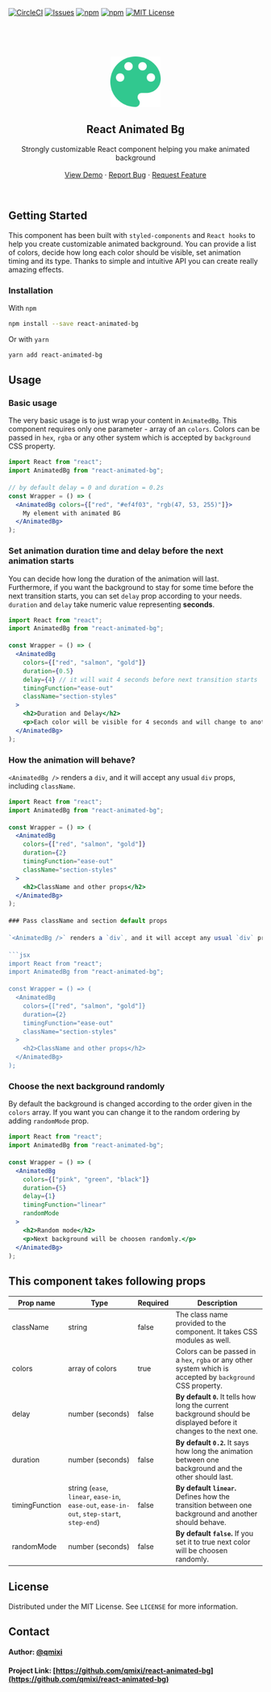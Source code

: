 [![CircleCI](https://circleci.com/gh/qmixi/react-animated-bg.svg?style=svg)](https://circleci.com/gh/qmixi/react-animated-bg) [![Issues][issues-shield]][issues-url] [![npm](https://badgen.net/npm/dt/react-animated-bg)](https://www.npmjs.com/package/react-animated-bg) [![npm](https://badgen.net/npm/dm/react-animated-bg)](https://www.npmjs.com/package/react-animated-bg) [![MIT License][license-shield]][license-url]

<br />
<br />
<br />
<p align="center">
  <a href="https://github.com/qmixi/react-animated-bg">
    <img src="static/icon.png" alt="Logo" width="100" height="100">
  </a>

  <h2 align="center">React Animated Bg</h2>

  <p align="center">
    Strongly customizable React component helping you make animated background
    <br />
    <br />
    <a href="https://qmixi.github.io/react-animated-bg/demo/">View Demo</a>
    ·
    <a href="https://github.com/qmixi/react-animated-bg/issues">Report Bug</a>
    ·
    <a href="https://github.com/qmixi/react-animated-bg/issues">Request Feature</a>
  </p>
</p>
<br />

<!-- GETTING STARTED -->

## Getting Started

This component has been built with `styled-components` and `React hooks` to help you create customizable animated background. You can provide a list of colors, decide how long each color should be visible, set animation timing and its type. Thanks to simple and intuitive API you can create really amazing effects.

### Installation

With `npm`

```sh
npm install --save react-animated-bg
```

Or with `yarn`

```sh
yarn add react-animated-bg
```

<!-- USAGE EXAMPLES -->

## Usage

### Basic usage

The very basic usage is to just wrap your content in `AnimatedBg`. This component requires only one parameter - array of an `colors`. Colors can be passed in `hex`, `rgba` or any other system which is accepted by `background` CSS property.

```jsx
import React from "react";
import AnimatedBg from "react-animated-bg";

// by default delay = 0 and duration = 0.2s
const Wrapper = () => (
  <AnimatedBg colors={["red", "#ef4f03", "rgb(47, 53, 255)"]}>
    My element with animated BG
  </AnimatedBg>
);
```

### Set animation duration time and delay before the next animation starts
You can decide how long the duration of the animation will last. Furthermore, if you want the background to stay for some time before the next transition starts, you can set `delay` prop according to your needs. `duration` and `delay` take numeric value representing **seconds**.

```jsx
import React from "react";
import AnimatedBg from "react-animated-bg";

const Wrapper = () => (
  <AnimatedBg
    colors={["red", "salmon", "gold"]}
    duration={0.5}
    delay={4} // it will wait 4 seconds before next transition starts
    timingFunction="ease-out"
    className="section-styles"
  >
    <h2>Duration and Delay</h2>
    <p>Each color will be visible for 4 seconds and will change to another in 500ms</p>
  </AnimatedBg>
);
```

### How the animation will behave?

`<AnimatedBg />` renders a `div`, and it will accept any usual `div` props, including `className`.

```jsx
import React from "react";
import AnimatedBg from "react-animated-bg";

const Wrapper = () => (
  <AnimatedBg
    colors={["red", "salmon", "gold"]}
    duration={2}
    timingFunction="ease-out"
    className="section-styles"
  >
    <h2>ClassName and other props</h2>
  </AnimatedBg>
);

### Pass className and section default props

`<AnimatedBg />` renders a `div`, and it will accept any usual `div` props, including `className`.

```jsx
import React from "react";
import AnimatedBg from "react-animated-bg";

const Wrapper = () => (
  <AnimatedBg
    colors={["red", "salmon", "gold"]}
    duration={2}
    timingFunction="ease-out"
    className="section-styles"
  >
    <h2>ClassName and other props</h2>
  </AnimatedBg>
);
```


### Choose the next background randomly
By default the background is changed according to the order given in the `colors` array. If you want you can change it to the random ordering by adding `randomMode` prop.

```jsx
import React from "react";
import AnimatedBg from "react-animated-bg";

const Wrapper = () => (
  <AnimatedBg
    colors={["pink", "green", "black"]}
    duration={5}
    delay={1}
    timingFunction="linear"
    randomMode
  >
    <h2>Random mode</h2>
    <p>Next background will be choosen randomly.</p>
  </AnimatedBg>
);
```


## This component takes following props

| Prop name      | Type                                                                                      | Required | Description                                                                                                 |
| -------------- | ----------------------------------------------------------------------------------------- | -------- | ----------------------------------------------------------------------------------------------------------- |
| className      | string                                                                                    | false    | The class name provided to the component. It takes CSS modules as well.                                     |
| colors         | array of colors                                                                           | true     | Colors can be passed in a `hex`, `rgba` or any other system which is accepted by `background` CSS property. |
| delay       | number (seconds)                                                                          | false    | **By default `0`.** It tells how long the current background should be displayed before it changes to the next one.                      |
| duration | number (seconds)                                                                          | false    | **By default `0.2`.** It says how long the animation between one background and the other should last.                                    |
| timingFunction | string (`ease`, `linear`, `ease-in`, `ease-out`, `ease-in-out`, `step-start`, `step-end`) | false    | **By default `linear`.** Defines how the transition between one background and another should behave.                                |
| randomMode | number (seconds)                                                                          | false    | **By default `false`.** If you set it to true next color will be choosen randomly.                                    |

<!-- LICENSE -->

## License

Distributed under the MIT License. See `LICENSE` for more information.

<!-- CONTACT -->

## Contact

#### Author: [@qmixi](https://github.com/qmixi)

#### Project Link: [https://github.com/qmixi/react-animated-bg](https://github.com/qmixi/react-animated-bg)

[forks-shield]: https://img.shields.io/github/forks/qmixi/react-animated-bg.svg?style=flat-square
[forks-url]: https://github.com/qmixi/react-animated-bg/network/members
[issues-shield]: https://img.shields.io/github/issues/qmixi/react-animated-bg.svg?style=flat-square
[issues-url]: https://github.com/qmixi/react-animated-bg/issues
[license-shield]: https://img.shields.io/github/license/qmixi/react-animated-bg.svg?style=flat-square
[license-url]: https://github.com/qmixi/react-animated-bg/blob/master/LICENSE.txt
